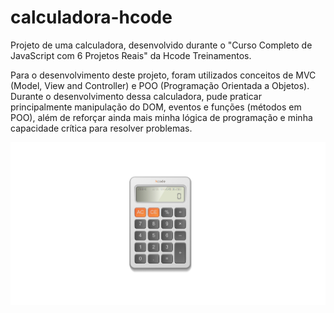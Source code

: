 # calculadora-hcode
Projeto de uma calculadora, desenvolvido durante o "Curso Completo de JavaScript com 6 Projetos Reais" da Hcode Treinamentos.

Para o desenvolvimento deste projeto, foram utilizados conceitos de MVC (Model, View and Controller) e POO (Programação Orientada a Objetos). Durante o desenvolvimento dessa calculadora, pude praticar principalmente manipulação do DOM, eventos e funções (métodos em POO), além de reforçar ainda mais minha lógica de programação e minha capacidade crítica para resolver problemas.

<img src="https://github.com/GabrielLima5/imagens-projetos/blob/main/images/Calculadora%20Hcode.png">
